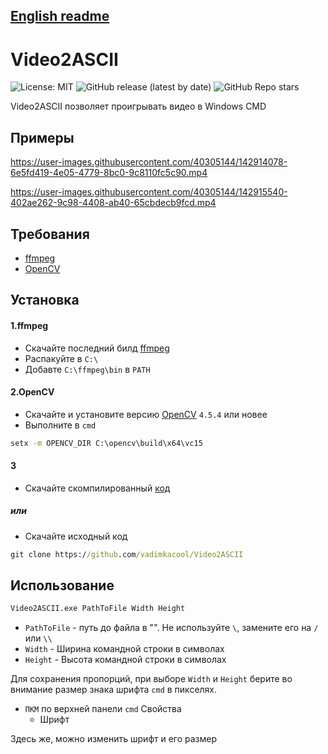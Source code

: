 ## [English readme](README.md)

# Video2ASCII

![License: MIT](https://img.shields.io/badge/License-MIT-blue.svg)
![GitHub release (latest by date)](https://img.shields.io/github/v/release/vadimkacool/Video2ASCII?color=gree)
![GitHub Repo stars](https://img.shields.io/github/stars/vadimkacool/Video2ASCII)

Video2ASCII позволяет проигрывать видео в Windows CMD

## Примеры


https://user-images.githubusercontent.com/40305144/142914078-6e5fd419-4e05-4779-8bc0-9c8110fc5c90.mp4



https://user-images.githubusercontent.com/40305144/142915540-402ae262-9c98-4408-ab40-65cbdecb9fcd.mp4
## Требования
- [ffmpeg](https://www.gyan.dev/ffmpeg/builds/)
- [OpenCV](https://opencv.org/releases/)
## Установка


#### 1.ffmpeg
 - Скачайте последний билд [ffmpeg](https://www.gyan.dev/ffmpeg/builds/)
 - Распакуйте в `C:\`
 - Добавте `C:\ffmpeg\bin` в `PATH`

#### 2.OpenCV
- Скачайте и установите версию [OpenCV](https://opencv.org/releases/) `4.5.4` или новее
- Выполните в `cmd`
```cmd
setx -m OPENCV_DIR C:\opencv\build\x64\vc15
```

#### 3
- Скачайте скомпилированный [код](https://github.com/vadimkacool/Video2ASCII/releases/latest)

##### или

- Скачайте исходный код
```cmd
git clone https://github.com/vadimkacool/Video2ASCII
```

## Использование

```cmd
Video2ASCII.exe PathToFile Width Height
```
- `PathToFile` - путь до файла в "". Не используйте `\`, замените его на `/` или `\\`
- `Width` - Ширина командной строки в символах
- `Height` - Высота командной строки в символах

Для сохранения пропорций, при выборе `Width` и `Height` берите во внимание размер знака шрифта `cmd` в пикселях.

- `ПКМ` по верхней панели `cmd` Свойства 
  - Шрифт


Здесь же, можно изменить шрифт и его размер




